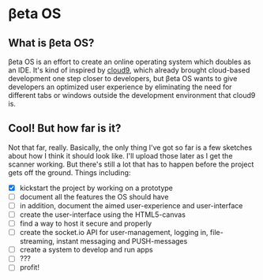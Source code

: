 &beta;eta&nbsp;OS
=================

What is &beta;eta&nbsp;OS?
--------------------------
&beta;eta&nbsp;OS is an effort to create an online operating system which doubles as an IDE. It's kind of inspired by [cloud9](http://c9.io/), which already brought cloud-based development one step closer to developers, but &beta;eta&nbsp;OS wants to give developers an optimized user experience by eliminating the need for different tabs or windows outside the development environment that cloud9 is.

Cool! But how far is it?
------------------------
Not that far, really. Basically, the only thing I've got so far is a few sketches about how I think it should look like. I'll upload those later as I get the scanner working. But there's still a lot that has to happen before the project gets off the ground. Things including:

- [x] kickstart the project by working on a prototype
- [ ] document all the features the OS should have
- [ ] in addition, document the aimed user-experience and user-interface
- [ ] create the user-interface using the HTML5-canvas
- [ ] find a way to host it secure and properly
- [ ] create the socket.io API for user-management, logging in, file-streaming, instant messaging and PUSH-messages
- [ ] create a system to develop and run apps
- [ ] ???
- [ ] profit!